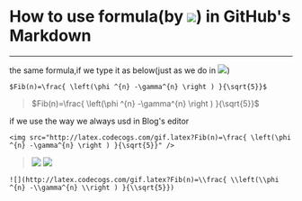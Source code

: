 ﻿# How to use formula(by ![](http://latex.codecogs.com/gif.latex?\\LaTeX)) in GitHub's Markdown 



---
the same formula,if we type it as below(just as we do in ![](http://latex.codecogs.com/gif.latex?\\LaTeX))
```
$Fib(n)=\frac{ \left(\phi ^{n} -\gamma^{n} \right ) }{\sqrt{5}}$
```

>$Fib(n)=\frac{ \left(\phi ^{n} -\gamma^{n} \right ) }{\sqrt{5}}$

if we use the way we always usd in Blog's editor
```
<img src="http://latex.codecogs.com/gif.latex?Fib(n)=\frac{ \left(\phi ^{n} -\gamma^{n} \right ) }{\sqrt{5}}" />
```
><img src="http://latex.codecogs.com/gif.latex?Fib(n)=\frac{ \left(\phi ^{n} -\gamma^{n} \right ) }{\sqrt{5}}" />
><img src="http://latex.codecogs.com/gif.latex?Fib(n)=\\frac{ \\left(\\phi ^{n} -\\gamma^{n} \\right ) }{\\sqrt{5}}" />

```
![](http://latex.codecogs.com/gif.latex?Fib(n)=\\frac{ \\left(\\phi ^{n} -\\gamma^{n} \\right ) }{\\sqrt{5}})
```






